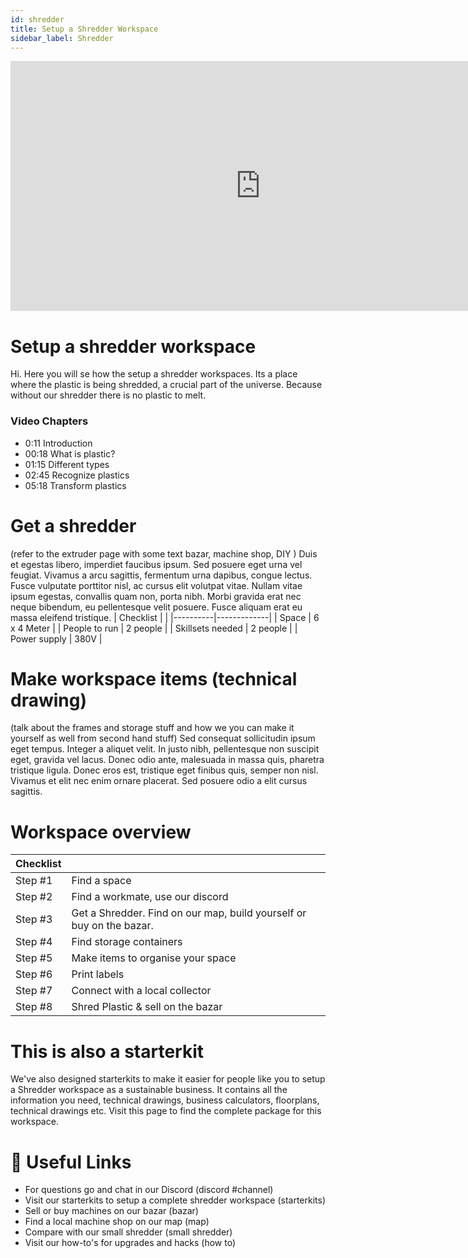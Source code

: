 ```yaml
---
id: shredder
title: Setup a Shredder Workspace
sidebar_label: Shredder
---
```

<div class="videocontainer">
  <iframe width="800" height="400" src="https://www.youtube.com/embed/LoQBlDagJSY" frameborder="0" allow="accelerometer; autoplay; encrypted-media; gyroscope; picture-in-picture" allowfullscreen></iframe>
</div>

<style>
:root {
  --highlight: #37b4a3;
  --hover: #37b4a3;
}
</style>

<div class="videoChapters">
<div class="videoChaptersMain">

# Setup a shredder workspace
Hi. Here you will se how the setup a shredder workspaces. Its a place where the plastic is being shredded, a crucial part of the universe. Because without our shredder there is no plastic to melt.



</div>
<div class="videoChaptersSidebar">

### Video Chapters

- 0:11 Introduction
- 00:18 What is plastic?
- 01:15 Different types
- 02:45 Recognize plastics
- 05:18 Transform plastics


</div>
</div>

# Get a shredder
(refer to the extruder page with some text bazar, machine shop, DIY ) Duis et egestas libero, imperdiet faucibus ipsum. Sed posuere eget urna vel feugiat. Vivamus a arcu sagittis, fermentum urna dapibus, congue lectus. Fusce vulputate porttitor nisl, ac cursus elit volutpat vitae. Nullam vitae ipsum egestas, convallis quam non, porta nibh. Morbi gravida erat nec neque bibendum, eu pellentesque velit posuere. Fusce aliquam erat eu massa eleifend tristique.
| Checklist   |        |
|----------|-------------|
| Space | 6 x 4 Meter |
| People to run | 2 people |
| Skillsets needed | 2 people |
| Power supply | 380V |


# Make workspace items (technical drawing)
(talk about the frames and storage stuff and how we you can make it yourself as well from second hand stuff) Sed consequat sollicitudin ipsum eget tempus. Integer a aliquet velit. In justo nibh, pellentesque non suscipit eget, gravida vel lacus. Donec odio ante, malesuada in massa quis, pharetra tristique ligula. Donec eros est, tristique eget finibus quis, semper non nisl. Vivamus et elit nec enim ornare placerat. Sed posuere odio a elit cursus sagittis.

# Workspace overview

| Checklist   |        |
|----------|-------------|
| Step #1 | Find a space |
| Step #2 | Find a workmate, use our discord   |
| Step #3 | Get a Shredder. Find on our map, build yourself or buy on the bazar. |
| Step #4 | Find storage containers|
| Step #5 | Make items to organise your space |
| Step #6 | Print labels |
| Step #7 | Connect with a local collector |
| Step #8 | Shred Plastic & sell on the bazar |


# This is also a starterkit
We've also designed starterkits to make it easier for people like you to setup a Shredder workspace as a sustainable business. It contains all the information you need, technical drawings, business calculators, floorplans, technical drawings etc. Visit this page to find the complete package for this workspace.


# 💫 Useful Links

- For questions go and chat in our Discord (discord #channel)
- Visit our starterkits to setup a complete shredder workspace (starterkits)
- Sell or buy machines on our bazar (bazar)
- Find a local machine shop on our map (map)
- Compare with our small shredder (small shredder)
- Visit our how-to's for upgrades and hacks (how to)
